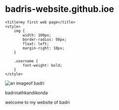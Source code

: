 # badris-website.github.ioe



<!DOCTYPE html>
<html lang="en">

<head>
<meta charset="UTF-8">
<meta name ="viewport" content="width=device-width, initial-scale=1.0">


    <title>my first web page</title>
    <style>
        img {
            width: 100px;
            border-radius: 50px;
            float: left;
            margin-right: 10px;
        }

        .username {
            font-weight: bold;
        }
    </style>
</head>

<body>
    <img src="images/WhatsApp Image 2021-08-30 at 11.45.47 AM" alt="an imageof badri">
    <p class="username">badrinathkandikonda</p>
    <p>welcome to my website of badri</p>
</body>

</html>